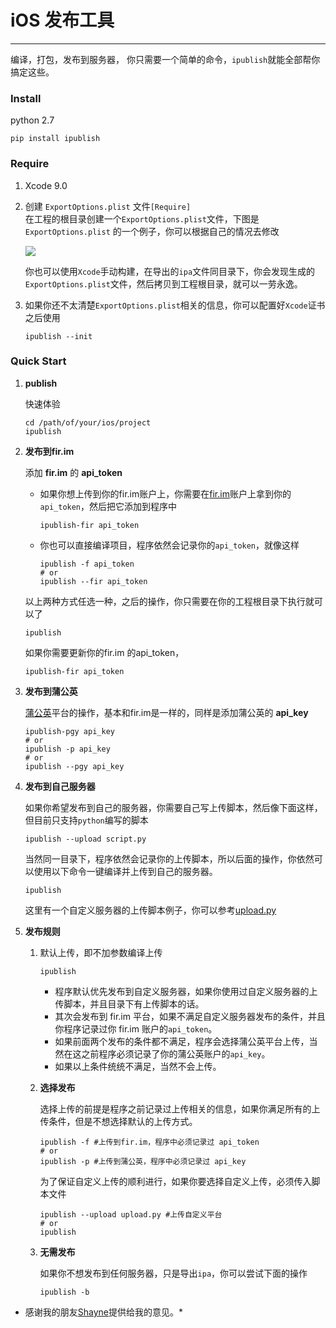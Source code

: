 # iOS 发布工具
---
编译，打包，发布到服务器， 你只需要一个简单的命令，`ipublish`就能全部帮你搞定这些。
### Install

python 2.7

```
pip install ipublish
```

### Require
1. Xcode 9.0

2. 创建 `ExportOptions.plist` 文件`[Require]`  
	在工程的根目录创建一个`ExportOptions.plist`文件，下图是 	`ExportOptions.plist` 的一个例子，你可以根据自己的情况去修改
	
	![](souces/exportoption.png)
	
	你也可以使用`Xcode`手动构建，在导出的`ipa`文件同目录下，你会发现生成的`ExportOptions.plist`文件，然后拷贝到工程根目录，就可以一劳永逸。
3. 如果你还不太清楚`ExportOptions.plist`相关的信息，你可以配置好`Xcode`证书之后使用
	
	```
	ipublish --init
	```

### Quick Start

1. __publish__

	快速体验
		
	```
	cd /path/of/your/ios/project
	ipublish
	```
	
2. __发布到fir.im__
	
	添加 __fir.im__ 的 __api_token__
	* 如果你想上传到你的fir.im账户上，你需要在[fir.im](fir.im)账户上拿到你的`api_token`，然后把它添加到程序中
	
		```
		ipublish-fir api_token
		```
	* 你也可以直接编译项目，程序依然会记录你的`api_token`，就像这样
	
		```
		ipublish -f api_token
		# or
		ipublish --fir api_token
		```
		
	以上两种方式任选一种，之后的操作，你只需要在你的工程根目录下执行就可以了
	
	```
	ipublish
	```
	
	如果你需要更新你的fir.im 的api_token，
	
	```
	ipublish-fir api_token
	```
	
3. __发布到蒲公英__
	
	[蒲公英](https://www.pgyer.com/doc/view/api)平台的操作，基本和fir.im是一样的，同样是添加蒲公英的 __api_key__
	
	```
	ipublish-pgy api_key
	# or
	ipublish -p api_key
	# or
	ipublish --pgy api_key
	```
	
4. __发布到自己服务器__
	
	如果你希望发布到自己的服务器，你需要自己写上传脚本，然后像下面这样，但目前只支持`python`编写的脚本
	
	```
	ipublish --upload script.py
	```
	当然同一目录下，程序依然会记录你的上传脚本，所以后面的操作，你依然可以使用以下命令一键编译并上传到自己的服务器。
	
	```
	ipublish
	```
	这里有一个自定义服务器的上传脚本例子，你可以参考[upload.py](./upload.py)
	
5. __发布规则__

	1. 默认上传，即不加参数编译上传
		
		```
		ipublish
		```
		* 程序默认优先发布到自定义服务器，如果你使用过自定义服务器的上传脚本，并且目录下有上传脚本的话。
		* 其次会发布到 fir.im 平台，如果不满足自定义服务器发布的条件，并且你程序记录过你 fir.im 账户的`api_token`。
		* 如果前面两个发布的条件都不满足，程序会选择蒲公英平台上传，当然在这之前程序必须记录了你的蒲公英账户的`api_key`。
		* 如果以上条件统统不满足，当然不会上传。
	
	2. __选择发布__
	
		选择上传的前提是程序之前记录过上传相关的信息，如果你满足所有的上传条件，但是不想选择默认的上传方式。
		
		```
		ipublish -f	#上传到fir.im，程序中必须记录过 api_token
		# or
		ipublish -p	#上传到蒲公英，程序中必须记录过 api_key
		```
		为了保证自定义上传的顺利进行，如果你要选择自定义上传，必须传入脚本文件
		
		```
		ipublish --upload upload.py	#上传自定义平台
		# or
		ipublish
		```
	3. __无需发布__
		
		如果你不想发布到任何服务器，只是导出`ipa`，你可以尝试下面的操作
		
		```
		ipublish -b
		```

* 感谢我的朋友[Shayne](https://github.com/FCF5646448)提供给我的意见。*
